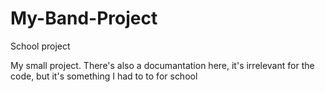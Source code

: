 # My-Band-Project
School project

My small project. There's also a documantation here, it's irrelevant for the code, but it's something I had to to for school
